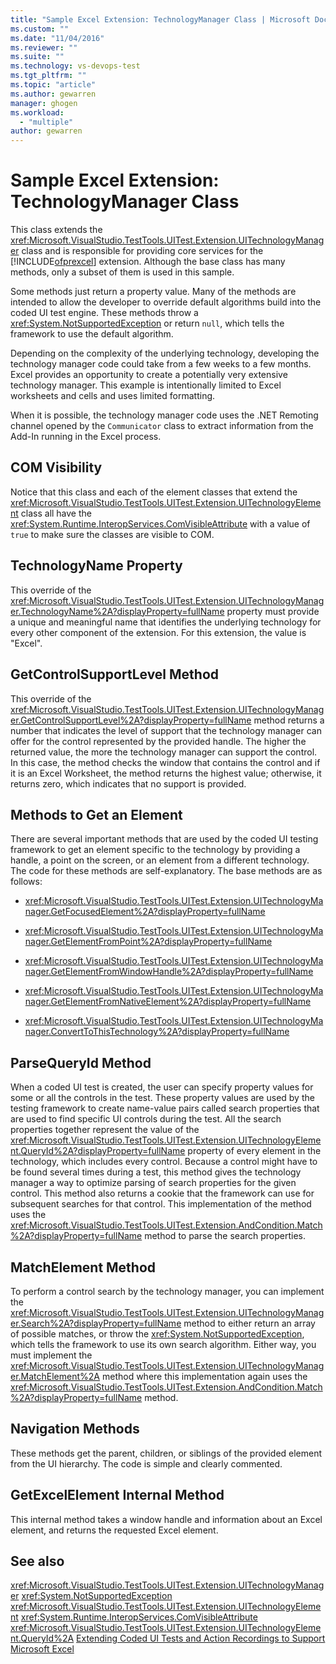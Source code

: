 ```yaml
---
title: "Sample Excel Extension: TechnologyManager Class | Microsoft Docs"
ms.custom: ""
ms.date: "11/04/2016"
ms.reviewer: ""
ms.suite: ""
ms.technology: vs-devops-test
ms.tgt_pltfrm: ""
ms.topic: "article"
ms.author: gewarren
manager: ghogen
ms.workload:
  - "multiple"
author: gewarren
---
```

# Sample Excel Extension: TechnologyManager Class
This class extends the <xref:Microsoft.VisualStudio.TestTools.UITest.Extension.UITechnologyManager> class and is responsible for providing core services for the [!INCLUDE[ofprexcel](../test/includes/ofprexcel_md.md)] extension. Although the base class has many methods, only a subset of them is used in this sample.

 Some methods just return a property value. Many of the methods are intended to allow the developer to override default algorithms build into the coded UI test engine. These methods throw a <xref:System.NotSupportedException> or return `null`, which tells the framework to use the default algorithm.

 Depending on the complexity of the underlying technology, developing the technology manager code could take from a few weeks to a few months. Excel provides an opportunity to create a potentially very extensive technology manager. This example is intentionally limited to Excel worksheets and cells and uses limited formatting.

 When it is possible, the technology manager code uses the .NET Remoting channel opened by the `Communicator` class to extract information from the Add-In running in the Excel process.

## COM Visibility
 Notice that this class and each of the element classes that extend the <xref:Microsoft.VisualStudio.TestTools.UITest.Extension.UITechnologyElement> class all have the <xref:System.Runtime.InteropServices.ComVisibleAttribute> with a value of `true` to make sure the classes are visible to COM.

## TechnologyName Property
 This override of the <xref:Microsoft.VisualStudio.TestTools.UITest.Extension.UITechnologyManager.TechnologyName%2A?displayProperty=fullName> property must provide a unique and meaningful name that identifies the underlying technology for every other component of the extension. For this extension, the value is "Excel".

## GetControlSupportLevel Method
 This override of the <xref:Microsoft.VisualStudio.TestTools.UITest.Extension.UITechnologyManager.GetControlSupportLevel%2A?displayProperty=fullName> method returns a number that indicates the level of support that the technology manager can offer for the control represented by the provided handle. The higher the returned value, the more the technology manager can support the control. In this case, the method checks the window that contains the control and if it is an Excel Worksheet, the method returns the highest value; otherwise, it returns zero, which indicates that no support is provided.

## Methods to Get an Element
 There are several important methods that are used by the coded UI testing framework to get an element specific to the technology by providing a handle, a point on the screen, or an element from a different technology. The code for these methods are self-explanatory. The base methods are as follows:

-   <xref:Microsoft.VisualStudio.TestTools.UITest.Extension.UITechnologyManager.GetFocusedElement%2A?displayProperty=fullName>

-   <xref:Microsoft.VisualStudio.TestTools.UITest.Extension.UITechnologyManager.GetElementFromPoint%2A?displayProperty=fullName>

-   <xref:Microsoft.VisualStudio.TestTools.UITest.Extension.UITechnologyManager.GetElementFromWindowHandle%2A?displayProperty=fullName>

-   <xref:Microsoft.VisualStudio.TestTools.UITest.Extension.UITechnologyManager.GetElementFromNativeElement%2A?displayProperty=fullName>

-   <xref:Microsoft.VisualStudio.TestTools.UITest.Extension.UITechnologyManager.ConvertToThisTechnology%2A?displayProperty=fullName>

## ParseQueryId Method
 When a coded UI test is created, the user can specify property values for some or all the controls in the test. These property values are used by the testing framework to create name-value pairs called search properties that are used to find specific UI controls during the test. All the search properties together represent the value of the <xref:Microsoft.VisualStudio.TestTools.UITest.Extension.UITechnologyElement.QueryId%2A?displayProperty=fullName> property of every element in the technology, which includes every control. Because a control might have to be found several times during a test, this method gives the technology manager a way to optimize parsing of search properties for the given control. This method also returns a cookie that the framework can use for subsequent searches for that control. This implementation of the method uses the <xref:Microsoft.VisualStudio.TestTools.UITest.Extension.AndCondition.Match%2A?displayProperty=fullName> method to parse the search properties.

## MatchElement Method
 To perform a control search by the technology manager, you can implement the <xref:Microsoft.VisualStudio.TestTools.UITest.Extension.UITechnologyManager.Search%2A?displayProperty=fullName> method to either return an array of possible matches, or throw the <xref:System.NotSupportedException>, which tells the framework to use its own search algorithm. Either way, you must implement the <xref:Microsoft.VisualStudio.TestTools.UITest.Extension.UITechnologyManager.MatchElement%2A> method where this implementation again uses the <xref:Microsoft.VisualStudio.TestTools.UITest.Extension.AndCondition.Match%2A?displayProperty=fullName> method.

## Navigation Methods
 These methods get the parent, children, or siblings of the provided element from the UI hierarchy. The code is simple and clearly commented.

## GetExcelElement Internal Method
 This internal method takes a window handle and information about an Excel element, and returns the requested Excel element.

## See also
 <xref:Microsoft.VisualStudio.TestTools.UITest.Extension.UITechnologyManager>
 <xref:System.NotSupportedException>
 <xref:Microsoft.VisualStudio.TestTools.UITest.Extension.UITechnologyElement>
 <xref:System.Runtime.InteropServices.ComVisibleAttribute>
 <xref:Microsoft.VisualStudio.TestTools.UITest.Extension.UITechnologyElement.QueryId%2A>
 [Extending Coded UI Tests and Action Recordings to Support Microsoft Excel](../test/extending-coded-ui-tests-and-action-recordings-to-support-microsoft-excel.md)
